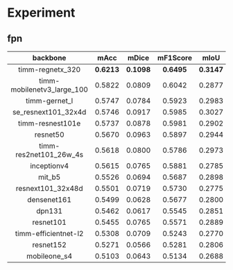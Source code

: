 # Experiment

## fpn

|          backbone          |    mAcc    |    mDice   |  mF1Score  |    mIoU    | mPrecision |
|:--------------------------:|:----------:|:----------:|:----------:|:----------:|:----------:|
|      timm-regnetx_320      | **0.6213** | **0.1098** | **0.6495** | **0.3147** | **0.7109** |
| timm-mobilenetv3_large_100 |   0.5822   |   0.0809   |   0.6042   |   0.2877   |   0.6687   |
|        timm-gernet_l       |   0.5747   |   0.0784   |   0.5923   |   0.2983   |   0.6649   |
|     se_resnext101_32x4d    |   0.5746   |   0.0917   |   0.5985   |   0.3027   |   0.6703   |
|      timm-resnest101e      |   0.5737   |   0.0878   |   0.5981   |   0.2902   |   0.6745   |
|          resnet50          |   0.5670   |   0.0963   |   0.5897   |   0.2944   |   0.6643   |
|   timm-res2net101_26w_4s   |   0.5618   |   0.0800   |   0.5786   |   0.2973   |   0.6788   |
|         inceptionv4        |   0.5615   |   0.0765   |   0.5881   |   0.2785   |   0.6596   |
|           mit_b5           |   0.5526   |   0.0694   |   0.5687   |   0.2898   |   0.6590   |
|      resnext101_32x48d     |   0.5501   |   0.0719   |   0.5730   |   0.2775   |   0.6600   |
|         densenet161        |   0.5499   |   0.0628   |   0.5677   |   0.2800   |   0.6439   |
|           dpn131           |   0.5462   |   0.0617   |   0.5545   |   0.2851   |   0.6454   |
|          resnet101         |   0.5455   |   0.0765   |   0.5571   |   0.2889   |   0.7031   |
|    timm-efficientnet-l2    |   0.5308   |   0.0709   |   0.5243   |   0.2770   |   0.6820   |
|          resnet152         |   0.5271   |   0.0566   |   0.5281   |   0.2806   |   0.6520   |
|        mobileone_s4        |   0.5103   |   0.0643   |   0.5134   |   0.2688   |   0.6751   |

